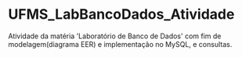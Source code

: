 # UFMS_LabBancoDados_Atividade
Atividade da matéria 'Laboratório de Banco de Dados' com fim de modelagem(diagrama EER) e implementação no MySQL, e consultas.
